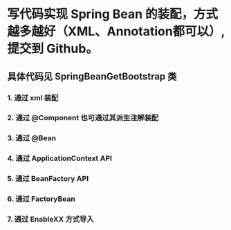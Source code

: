 # 写代码实现 Spring Bean 的装配，方式越多越好（XML、Annotation都可以）,提交到 Github。
## 具体代码见 SpringBeanGetBootstrap 类
### 1. 通过 xml 装配
### 2. 通过 @Component 也可通过其派生注解装配
### 3. 通过 @Bean
### 4. 通过 ApplicationContext API
### 5. 通过 BeanFactory API
### 6. 通过 FactoryBean
### 7. 通过 EnableXX 方式导入